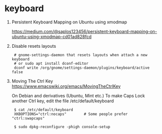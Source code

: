 keyboard
========

1. Persistent Keyboard Mapping on Ubuntu using xmodmap

    https://medium.com/@saplos123456/persistent-keyboard-mapping-on-ubuntu-using-xmodmap-cd01ad828fcd


2. Disable resets layouts

        # gnome-settings-daemon that resets layouts when attach a new keyboard
        # or sudo apt install dconf-editor
        dconf write /org/gnome/settings-daemon/plugins/keyboard/active false

3. Moving The Ctrl Key
   https://www.emacswiki.org/emacs/MovingTheCtrlKey

   On Debian and derivatives (Ubuntu, Mint etc.)
   To make Caps Lock another Ctrl key, edit the file /etc/default/keyboard

        $ cat /etc/default/keyboard
        XKBOPTIONS="ctrl:nocaps"		# Some people prefer "ctrl:swapcaps"

        $ sudo dpkg-reconfigure -phigh console-setup
